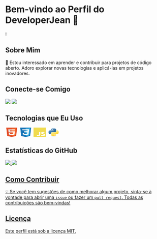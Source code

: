 # Bem-vindo ao Perfil do DeveloperJean 👋

!

## Sobre Mim
👀 Estou interessado em aprender e contribuir para projetos de código aberto. Adoro explorar novas tecnologias e aplicá-las em projetos inovadores.

## Conecte-se Comigo
<div>
  <a href="https://discord.gg/seu_link_do_discord" target="_blank"><img src="https://img.shields.io/badge/Discord-7289DA?style=for-the-badge&logo=discord&logoColor=white" target="_blank"></a>
  <a href="https://www.linkedin.com/in/jean-fm-andrade/" target="_blank"><img src="https://img.shields.io/badge/-LinkedIn-%230077B5?style=for-the-badge&logo=linkedin&logoColor=white" target="_blank"></a> 
</div>

## Tecnologias que Eu Uso
<div style="display: inline_block">
  <a href="#"><img align="center" alt="HTML" height="30" width="40" src="https://raw.githubusercontent.com/devicons/devicon/master/icons/html5/html5-original.svg"></a>
  <a href="#"><img align="center" alt="CSS" height="30" width="40" src="https://raw.githubusercontent.com/devicons/devicon/master/icons/css3/css3-original.svg"></a>
  <a href="#"><img align="center" alt="JavaScript" height="30" width="40" src="https://raw.githubusercontent.com/devicons/devicon/master/icons/javascript/javascript-plain.svg"></a>
  <a href="#"><img align="center" alt="Python" height="30" width="40" src="https://raw.githubusercontent.com/devicons/devicon/master/icons/python/python-original.svg"></a>
</div>

## Estatísticas do GitHub
<div>
  <a href="https://github.com/DeveloperJean">
  <img height="180em" src="https://github-readme-stats.vercel.app/api?username=jjeanfrancisco&show_icons=true&theme=dark&include_all_commits=true&count_private=true"/>
  <img height="180em" src="https://github-readme-stats.vercel.app/api/top-langs/?username=jjeanfrancisco&layout=compact&langs_count=7&theme=dark"/>
</div>

## Como Contribuir
💡 Se você tem sugestões de como melhorar algum projeto, sinta-se à vontade para abrir uma `issue` ou fazer um `pull request`. Todas as contribuições são bem-vindas!

## Licença
Este perfil está sob a licença MIT.
